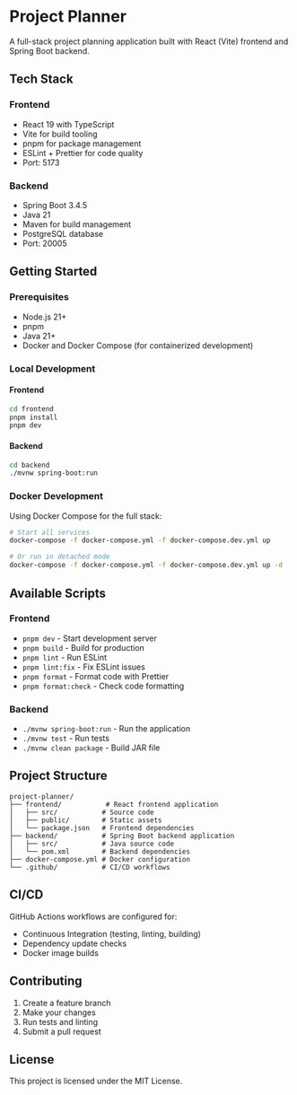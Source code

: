 # Project Planner

A full-stack project planning application built with React (Vite) frontend and Spring Boot backend.

## Tech Stack

### Frontend
- React 19 with TypeScript
- Vite for build tooling
- pnpm for package management
- ESLint + Prettier for code quality
- Port: 5173

### Backend
- Spring Boot 3.4.5
- Java 21
- Maven for build management
- PostgreSQL database
- Port: 20005

## Getting Started

### Prerequisites
- Node.js 21+
- pnpm
- Java 21+
- Docker and Docker Compose (for containerized development)

### Local Development

#### Frontend
```bash
cd frontend
pnpm install
pnpm dev
```

#### Backend
```bash
cd backend
./mvnw spring-boot:run
```

### Docker Development

Using Docker Compose for the full stack:

```bash
# Start all services
docker-compose -f docker-compose.yml -f docker-compose.dev.yml up

# Or run in detached mode
docker-compose -f docker-compose.yml -f docker-compose.dev.yml up -d
```

## Available Scripts

### Frontend
- `pnpm dev` - Start development server
- `pnpm build` - Build for production
- `pnpm lint` - Run ESLint
- `pnpm lint:fix` - Fix ESLint issues
- `pnpm format` - Format code with Prettier
- `pnpm format:check` - Check code formatting

### Backend
- `./mvnw spring-boot:run` - Run the application
- `./mvnw test` - Run tests
- `./mvnw clean package` - Build JAR file

## Project Structure

```
project-planner/
├── frontend/           # React frontend application
│   ├── src/           # Source code
│   ├── public/        # Static assets
│   └── package.json   # Frontend dependencies
├── backend/           # Spring Boot backend application
│   ├── src/           # Java source code
│   └── pom.xml        # Backend dependencies
├── docker-compose.yml # Docker configuration
└── .github/           # CI/CD workflows
```

## CI/CD

GitHub Actions workflows are configured for:
- Continuous Integration (testing, linting, building)
- Dependency update checks
- Docker image builds

## Contributing

1. Create a feature branch
2. Make your changes
3. Run tests and linting
4. Submit a pull request

## License

This project is licensed under the MIT License.